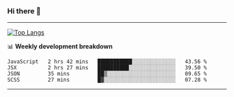 ### Hi there 👋

-------
[![Top Langs](https://github-readme-stats.vercel.app/api/top-langs/?username=ashish-r)](https://github.com/anuraghazra/github-readme-stats)

📊 **Weekly development breakdown**
<!--START_SECTION:waka-->
```text
JavaScript   2 hrs 42 mins   ███████████░░░░░░░░░░░░░░   43.56 % 
JSX          2 hrs 27 mins   ██████████░░░░░░░░░░░░░░░   39.50 % 
JSON         35 mins         ██▒░░░░░░░░░░░░░░░░░░░░░░   09.65 % 
SCSS         27 mins         █▓░░░░░░░░░░░░░░░░░░░░░░░   07.28 % 
```
<!--END_SECTION:waka-->
-------

<!--
**ashish-r/ashish-r** is a ✨ _special_ ✨ repository because its `README.md` (this file) appears on your GitHub profile.

Here are some ideas to get you started:

- 🔭 I’m currently working on ...
- 🌱 I’m currently learning ...
- 👯 I’m looking to collaborate on ...
- 🤔 I’m looking for help with ...
- 💬 Ask me about ...
- 📫 How to reach me: ...
- 😄 Pronouns: ...
- ⚡ Fun fact: ...
-->
